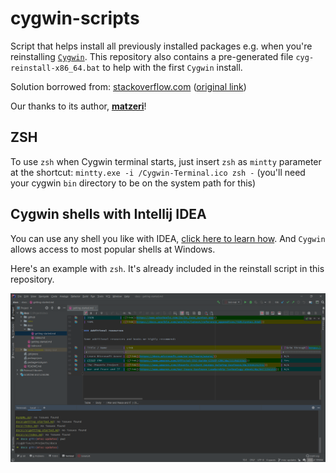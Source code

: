 # cygwin-scripts

Script that helps install all previously installed packages e.g. when you're
reinstalling [`Cygwin`](https://www.cygwin.com/). This repository also contains
a pre-generated file `cyg-reinstall-x86_64.bat` to help with the first `Cygwin`
install.

Solution borrowed from:
[stackoverflow.com](https://stackoverflow.com/a/46830336)
([original link](https://stackoverflow.com/questions/46829532/cygwin-save-package-selections-for-later-reinstall))

Our thanks to its author,
[**matzeri**](https://stackoverflow.com/users/5105383/matzeri)!

## ZSH

To use `zsh` when Cygwin terminal starts, just insert `zsh` as `mintty` parameter at the shortcut: `mintty.exe -i /Cygwin-Terminal.ico zsh -` (you'll need your cygwin `bin` directory to be on the system path for this)

## Cygwin shells with Intellij IDEA

You can use any shell you like with IDEA,
[click here to learn how](https://www.jetbrains.com/help/idea/settings-tools-terminal.html).
And `Cygwin` allows access to most popular shells at Windows.

Here's an example with `zsh`. It's already included in the reinstall script in
this repository.

![idea-with-zsh.png](_pics/idea-with-zsh.png)
